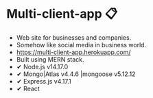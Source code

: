 # Multi-client-app 📋
- Web site for businesses and companies.
- Somehow like social media in business world. 
- https://multi-client-app.herokuapp.com/
- Built using MERN stack. 
- ✔ Node.js v14.17.0
- ✔ Mongo|Atlas v4.4.6 |mongoose v5.12.12
- ✔ Express.js v4.17.1
- ✔ React 
